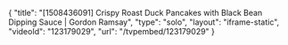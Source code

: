 {
    "title": "[1508436091] Crispy Roast Duck Pancakes with Black Bean Dipping Sauce | Gordon Ramsay",
    "type": "solo",
    "layout": "iframe-static",
    "videoId": "123179029",
    "url": "\/tvpembed\/123179029"
}